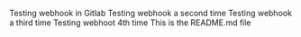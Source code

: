 Testing webhook in Gitlab
Testing webhook a second time
Testing webhook a third time
Testing webhoot 4th time
This is the README.md file
